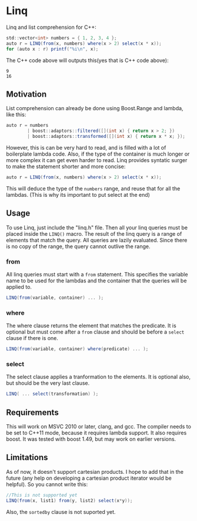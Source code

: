 Linq
====

Linq and list comprehension for C++:

```c#
std::vector<int> numbers = { 1, 2, 3, 4 };
auto r = LINQ(from(x, numbers) where(x > 2) select(x * x));
for (auto x : r) printf("%i\n", x);
```

The C++ code above will outputs this(yes that is C++ code above):

    9
    16


Motivation
----------

List comprehension can already be done using Boost.Range and lambda, like this:

```c#
auto r = numbers 
        | boost::adaptors::filtered([](int x) { return x > 2; }) 
        | boost::adaptors::transformed([](int x) { return x * x; });
```

However, this is can be very hard to read, and is filled with a lot of boilerplate lambda code. Also, if the type of the container is much longer or more complex it can get even harder to read. Linq provides syntatic surger to make the statement shorter and more concise:

```c#
auto r = LINQ(from(x, numbers) where(x > 2) select(x * x));
```

This will deduce the type of the `numbers` range, and reuse that for all the lambdas. (This is why its important to put select at the end)

Usage
-----

To use Linq, just include the "linq.h" file. Then all your linq queries must be placed inside the `LINQ()` macro. The result of the linq query is a range of elements that match the query. All queries are lazily evaluated. Since there is no copy of the range, the query cannot outlive the range.


### from
All linq queries must start with a `from` statement. This specifies the variable name to be used for the lambdas and the container that the queries will be applied to. 

```c#
LINQ(from(variable, container) ... );
```

### where
The where clause returns the element that matches the predicate. It is optional but must come after a `from` clause and should be before a `select` clause if there is one.

 ```c#
LINQ(from(variable, container) where(predicate) ... );
```

### select
The select clause applies a tranformation to the elements. It is optional also, but should be the very last clause.

 ```c#
LINQ( ... select(transformation) );
```

Requirements
------------

This will work on MSVC 2010 or later, clang, and gcc. The compiler needs to be set to C++11 mode, because it requires lambda support. It also requires boost. It was tested with boost 1.49, but may work on earlier versions. 

Limitations
-----------

As of now, it doesn't support cartesian products. I hope to add that in the future (any help on developing a cartesian product iterator would be helpful). So you cannot write this:

```c#
//This is not supported yet
LINQ(from(x, list1) from(y, list2) select(x*y));
```

Also, the `sortedby` clause is not suported yet.

